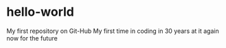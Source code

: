 # hello-world
My first repository on Git-Hub
My first time in coding in 30 years
at it again now for the future

